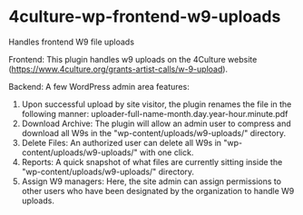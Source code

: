 # 4culture-wp-frontend-w9-uploads
Handles frontend W9 file uploads

Frontend: This plugin handles w9 uploads on the 4Culture website (https://www.4culture.org/grants-artist-calls/w-9-upload).

Backend: A few WordPress admin area features:

1. Upon successful upload by site visitor, the plugin renames the file in the following manner: uploader-full-name-month.day.year-hour.minute.pdf
2. Download Archive: The plugin will allow an admin user to compress and download all W9s in the "wp-content/uploads/w9-uploads/" directory.
3. Delete Files: An authorized user can delete all W9s in "wp-content/uploads/w9-uploads/" with one click.
4. Reports: A quick snapshot of what files are currently sitting inside the "wp-content/uploads/w9-uploads/" directory.
5.  Assign W9 managers: Here, the site admin can assign permissions to other users who have been designated by the organization to handle W9 uploads.
